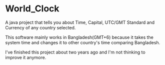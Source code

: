 # World_Clock
A java project that tells you about Time, Capital, UTC/GMT Standard and Currency of any country selected.

This software mainly works in Bangladesh(GMT+6) because it takes the system time and changes it to other country's time comparing Bangladesh.

I've finished this project about two years ago and I'm not thinking to improve it anymore.
